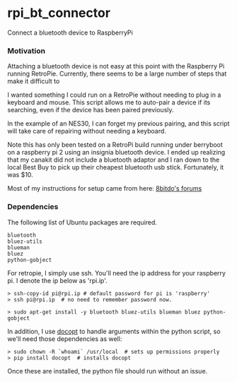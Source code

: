 # rpi_bt_connector
Connect a bluetooth device to RaspberryPi

### Motivation
Attaching a bluetooth device is not easy at this point with the
Raspberry Pi running RetroPie.  Currently, there seems to be a large
number of steps that make it difficult to

I wanted something I could run on a RetroPie without needing
to plug in a keyboard and mouse.  This script allows me to auto-pair
a device if its searching, even if the device has been paired
previously.

In the example of an NES30, I can forget my previous pairing, and this
script will take care of repairing without needing a keyboard.

Note this has only been
tested on a RetroPi build running under berryboot on a raspberry pi 2
using an insignia bluetooth device.  I ended up realizing that my
canakit did not include a bluetooth adaptor and I ran down to the local
Best Buy to pick up their cheapest bluetooth usb stick.  Fortunately,
it was $10.

Most of my instructions for setup came from here:  [8bitdo's forums](http://forum.8bitdo.com/thread-328-1-1.html)

### Dependencies
The following list of Ubuntu packages are required.

    bluetooth
    bluez-utils
    blueman
    bluez
    python-gobject

For retropie, I simply use ssh.  You'll need the ip address for your
raspberry pi.  I denote the ip below as 'rpi.ip'.

    > ssh-copy-id pi@rpi.ip # default password for pi is 'raspberry'
    > ssh pi@rpi.ip  # no need to remember password now.

    > sudo apt-get install -y bluetooth bluez-utils blueman bluez python-gobject

In addition, I use [docopt](http://docopt.org) to handle arguments within the
python script, so we'll need those dependencies as well:

    > sudo chown -R `whoami` /usr/local  # sets up permissions properly
    > pip install docopt  # installs docopt


Once these are installed, the python file should run without an issue.
